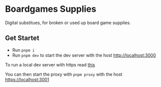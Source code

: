 # Boardgames Supplies

Digital substitues, for broken or used up board game supplies.
## Get Startet

- Run `pnpm i`
- Run `pnpm dev` to start the dev server with the host [http://localhost:3000](http://localhost:3000)

To run a local dev server with https read [this](https://www.makeswift.com/blog/accessing-your-local-nextjs-dev-server-using-https)

You can then start the proxy with `pnpm proxy` with the host [https://localhost:3001](https://localhost:3001)
